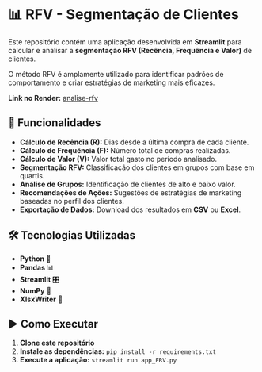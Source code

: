 # 📊 RFV - Segmentação de Clientes  

Este repositório contém uma aplicação desenvolvida em **Streamlit** para calcular e analisar a **segmentação RFV (Recência, Frequência e Valor)** de clientes.

O método RFV é amplamente utilizado para identificar padrões de comportamento e criar estratégias de marketing mais eficazes.

**Link no Render:** [analise-rfv](https://analise-rfv-7w8z.onrender.com/)

## 🚀 Funcionalidades  
- **Cálculo de Recência (R):** Dias desde a última compra de cada cliente.  
- **Cálculo de Frequência (F):** Número total de compras realizadas.  
- **Cálculo de Valor (V):** Valor total gasto no período analisado.  
- **Segmentação RFV:** Classificação dos clientes em grupos com base em quartis.  
- **Análise de Grupos:** Identificação de clientes de alto e baixo valor.  
- **Recomendações de Ações:** Sugestões de estratégias de marketing baseadas no perfil dos clientes.  
- **Exportação de Dados:** Download dos resultados em **CSV** ou **Excel**.  

## 🛠 Tecnologias Utilizadas  
- **Python** 🐍  
- **Pandas** 📊  
- **Streamlit** 🎛️  
- **NumPy** 🔢  
- **XlsxWriter** 📄  


## ▶️ Como Executar  
1. **Clone este repositório**
2. **Instale as dependências:** `pip install -r requirements.txt`
3. **Execute a aplicação:** `streamlit run app_FRV.py`

